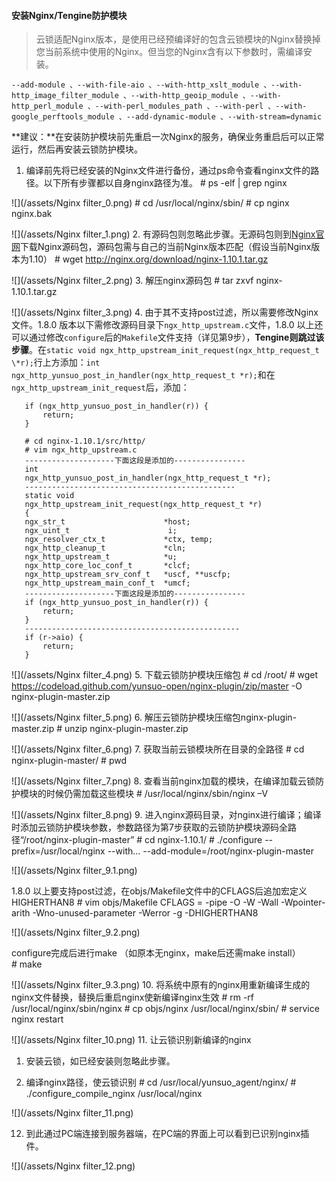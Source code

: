 #### 安装Nginx/Tengine防护模块
>云锁适配Nginx版本，是使用已经预编译好的包含云锁模块的Nginx替换掉您当前系统中使用的Nginx。但当您的Nginx含有以下参数时，需编译安装。
>
`--add-module、--with-file-aio、--with-http_xslt_module、--with-http_image_filter_module、--with-http_geoip_module、--with-http_perl_module、--with-perl_modules_path、--with-perl、--with-google_perftools_module、--add-dynamic-module、--with-stream=dynamic`


**建议：**在安装防护模块前先重启一次Nginx的服务，确保业务重启后可以正常运行，然后再安装云锁防护模块。

1. 编译前先将已经安装的Nginx文件进行备份，通过ps命令查看nginx文件的路径。以下所有步骤都以自身nginx路径为准。
       # ps -elf | grep nginx

 ![](/assets/Nginx filter_0.png)
       # cd /usr/local/nginx/sbin/
       # cp nginx nginx.bak

 ![](/assets/Nginx filter_1.png)
2. 有源码包则忽略此步骤。无源码包则到[Nginx官网](http://nginx.org/en/download.html)下载Nginx源码包，源码包需与自己的当前Nginx版本匹配（假设当前Nginx版本为1.10）
       # wget http://nginx.org/download/nginx-1.10.1.tar.gz

 ![](/assets/Nginx filter_2.png)
3. 解压nginx源码包
       # tar zxvf nginx-1.10.1.tar.gz

 ![](/assets/Nginx filter_3.png)
4. 由于其不支持post过滤，所以需要修改Nginx文件。1.8.0 版本以下需修改源码目录下`ngx_http_upstream.c`文件，1.8.0 以上还可以通过修改`configure`后的`Makefile`文件支持（详见第9步），**Tengine则跳过该步骤**。在`static void ngx_http_upstream_init_request(ngx_http_request_t \*r);`行上方添加：`int ngx_http_yunsuo_post_in_handler(ngx_http_request_t *r);`和在`ngx_http_upstream_init_request`后，添加：

       if (ngx_http_yunsuo_post_in_handler(r)) {
           return;
       }

       # cd nginx-1.10.1/src/http/
       # vim ngx_http_upstream.c
       --------------------下面这段是添加的----------------
       int
       ngx_http_yunsuo_post_in_handler(ngx_http_request_t *r);
       -----------------------------------------------
       static void
       ngx_http_upstream_init_request(ngx_http_request_t *r)
       {
       ngx_str_t                      *host;
       ngx_uint_t                      i;
       ngx_resolver_ctx_t             *ctx, temp;
       ngx_http_cleanup_t             *cln;
       ngx_http_upstream_t            *u;
       ngx_http_core_loc_conf_t       *clcf;
       ngx_http_upstream_srv_conf_t   *uscf, **uscfp;
       ngx_http_upstream_main_conf_t  *umcf;
       --------------------下面这段是添加的----------------
       if (ngx_http_yunsuo_post_in_handler(r)) {
           return;
       }
       ------------------------------------------------
       if (r->aio) {
           return;
       }

 ![](/assets/Nginx filter_4.png)
5. 下载云锁防护模块压缩包
       # cd /root/
       # wget https://codeload.github.com/yunsuo-open/nginx-plugin/zip/master -O nginx-plugin-master.zip

 ![](/assets/Nginx filter_5.png)
6. 解压云锁防护模块压缩包nginx-plugin-master.zip
       # unzip nginx-plugin-master.zip

 ![](/assets/Nginx filter_6.png)
7. 获取当前云锁模块所在目录的全路径
       # cd nginx-plugin-master/
       # pwd

 ![](/assets/Nginx filter_7.png)
8. 查看当前nginx加载的模块，在编译加载云锁防护模块的时候仍需加载这些模块
       # /usr/local/nginx/sbin/nginx –V

 ![](/assets/Nginx filter_8.png)
9. 进入nginx源码目录，对nginx进行编译；编译时添加云锁防护模块参数，参数路径为第7步获取的云锁防护模块源码全路径“/root/nginx-plugin-master”
       # cd nginx-1.10.1/
       # ./configure --prefix=/usr/local/nginx --with... --add-module=/root/nginx-plugin-master

 ![](/assets/Nginx filter_9.1.png) 

 1.8.0 以上要支持post过滤，在objs/Makefile文件中的CFLAGS后追加宏定义 HIGHERTHAN8
        # vim objs/Makefile
        CFLAGS =  -pipe  -O -W -Wall -Wpointer-arith -Wno-unused-parameter -Werror -g -DHIGHERTHAN8

 ![](/assets/Nginx filter_9.2.png)

 configure完成后进行make（如原本无nginx，make后还需make install）      
        # make

 ![](/assets/Nginx filter_9.3.png)
10. 将系统中原有的nginx用重新编译生成的nginx文件替换，替换后重启nginx使新编译nginx生效
        # rm -rf /usr/local/nginx/sbin/nginx
        # cp objs/nginx /usr/local/nginx/sbin/
        # service nginx restart

 ![](/assets/Nginx filter_10.png)
11.  让云锁识别新编译的nginx

 1) 安装云锁，如已经安装则忽略此步骤。

 2) 编译nginx路径，使云锁识别
         # cd /usr/local/yunsuo_agent/nginx/
         # ./configure_compile_nginx /usr/local/nginx
 
 ![](/assets/Nginx filter_11.png)

12. 到此通过PC端连接到服务器端，在PC端的界面上可以看到已识别nginx插件。

 ![](/assets/Nginx filter_12.png)